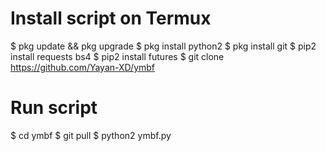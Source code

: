 # Install script on Termux


$ pkg update && pkg upgrade
$ pkg install python2
$ pkg install git
$ pip2 install requests bs4
$ pip2 install futures
$ git clone https://github.com/Yayan-XD/ymbf


# Run script
$ cd ymbf
$ git pull
$ python2 ymbf.py
